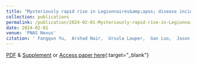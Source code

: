 ```yaml
---
title: "Mysteriously rapid rise in Legionnaires&amp;apos; disease incidence correlates with declining atmospheric sulfur dioxide"
collection: publications
permalink: /publication/2024-02-01-Mysteriously-rapid-rise-in-Legionnaires-disease-incidence-correlates-with-declining-atmospheric-sulfur-dioxide
date: 2024-02-01
venue: 'PNAS Nexus'
citation: ' Fangqun Yu,  Arshad Nair,  Ursula Lauper,  Gan Luo,  Jason Herb,  Matthew Morse,  Braden Savage,  Martin Zartarian,  Meng Wang,  Shao Lin, &quot;Mysteriously rapid rise in Legionnaires&amp;apos; disease incidence correlates with declining atmospheric sulfur dioxide.&quot; PNAS Nexus, 2024.'
---
```

[PDF](/files/YuNair2024-legionnairescleanerair.pdf) & [Supplement](/files/YuNair2024-legionnairescleanerair-supplement.pdf) or [Access paper here](https://doi.org/10.1093/pnasnexus/pgae085){:target="_blank"}